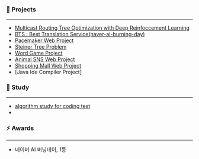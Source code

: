 <!--
**blesk011/blesk011** is a ✨ _special_ ✨ repository because its `README.md` (this file) appears on your GitHub profile.-->

### 🌱 Projects
---
- [Multicast Routing Tree Optimization with Deep Reinfoccement Learning](https://github.com/blesk011/multicast-routing-tree-optimization-deep-reinforcement-leanring)
- [BTS : Best Translation Service(naver-ai-burning-day)](https://github.com/blesk011/naver-ai-burning-day-2020)
- [Pacemaker Web Project](https://github.com/blesk011/pacemaker-django)
- [Steiner Tree Problem](https://github.com/blesk011/steiner-tree-problem)
- [Word Game Project](https://github.com/blesk011/WordGame)
- [Animal SNS Web Project](https://github.com/blesk011/ANIMAL)
- [Shopping Mall Web Project](https://github.com/blesk011/SoftwareSE_WebProject)
- [Java Ide Compiler Project]

### 🔭 Study  
---
- [algorithm study for coding test](https://github.com/blesk011/coding-test-study)
- 

### ⚡ Awards  
---
- 네이버 AI 버닝데이, 1등

<div align=center>
